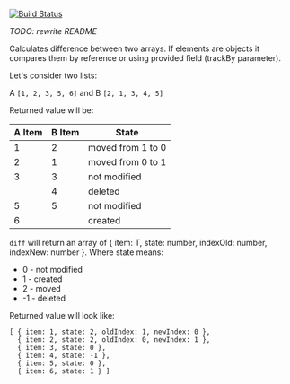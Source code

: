 [![Build Status](https://travis-ci.org/fantasticMrFox/list-diff.svg?branch=master)](https://travis-ci.org/fantasticMrFox/list-diff)

*TODO: rewrite README*

Calculates difference between two arrays.
If elements are objects it compares them by reference or using provided field (trackBy parameter).

Let's consider two lists:

A `[1, 2, 3, 5, 6]` and B `[2, 1, 3, 4, 5]`

Returned value will be:

|A Item | B Item | State             |
|-------|--------|-------------------|
| 1     | 2      | moved from 1 to 0 |
| 2     | 1      | moved from 0 to 1 |
| 3     | 3      | not modified      |
|       | 4      | deleted           |
| 5     | 5      | not modified      |
| 6     |        | created           |

`diff` will return an array of { item: T, state: number, indexOld: number, indexNew: number }.
Where state means:
  * 0 - not modified
  * 1 - created
  * 2 - moved
  * -1 - deleted

Returned value will look like:
```
[ { item: 1, state: 2, oldIndex: 1, newIndex: 0 },
  { item: 2, state: 2, oldIndex: 0, newIndex: 1 },
  { item: 3, state: 0 },
  { item: 4, state: -1 },
  { item: 5, state: 0 },
  { item: 6, state: 1 } ]
```
